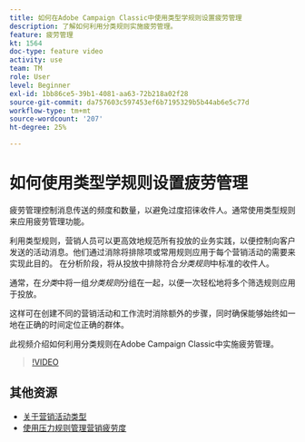 ```yaml
---
title: 如何在Adobe Campaign Classic中使用类型学规则设置疲劳管理
description: 了解如何利用分类规则实施疲劳管理。
feature: 疲劳管理
kt: 1564
doc-type: feature video
activity: use
team: TM
role: User
level: Beginner
exl-id: 1bb86ce5-39b1-4081-aa63-72b218a02f28
source-git-commit: da757603c597453ef6b7195329b5b44ab6e5c77d
workflow-type: tm+mt
source-wordcount: '207'
ht-degree: 25%

---
```


# 如何使用类型学规则设置疲劳管理

疲劳管理控制消息传送的频度和数量，以避免过度招徕收件人。通常使用类型规则来应用疲劳管理功能。

利用类型规则，营销人员可以更高效地规范所有投放的业务实践，以便控制向客户发送的活动消息。他们通过消除将排除项或常用规则应用于每个营销活动的需要来实现此目的。 在分析阶段，将从投放中排除符合&#x200B;*分类规则*&#x200B;中标准的收件人。

通常，在&#x200B;*分类*&#x200B;中将一组&#x200B;*分类规则*&#x200B;分组在一起，以便一次轻松地将多个筛选规则应用于投放。

这样可在创建不同的营销活动和工作流时消除额外的步骤，同时确保能够始终如一地在正确的时间定位正确的群体。

此视频介绍如何利用分类规则在Adobe Campaign Classic中实施疲劳管理。

>[!VIDEO](https://video.tv.adobe.com/v/25090?quality=12)

## 其他资源

* [关于营销活动类型](https://docs.adobe.com/content/help/en/campaign-classic/using/orchestrating-campaigns/campaign-optimization/about-campaign-typologies.html)
* [使用压力规则管理营销疲劳度](https://docs.adobe.com/content/help/en/campaign-classic/using/orchestrating-campaigns/campaign-optimization/pressure-rules.html)

